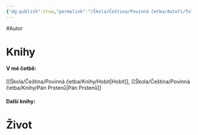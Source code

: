 ```yaml
---
{"dg-publish":true,"permalink":"/Škola/Čeština/Povinná četba/Autoři/Tolkien/","created":"1980-01-01T00:00:00.000+01:00","updated":"2024-03-18T08:54:42.795+01:00"}
---
```


#Autor 
# Knihy
#### V mé četbě:
[[Škola/Čeština/Povinná četba/Knihy/Hobit\|Hobit]], [[Škola/Čeština/Povinná četba/Knihy/Pán Prstenů\|Pán Prstenů]]
#### Další knihy:

# Život

